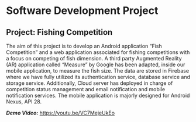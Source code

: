 # Software Development Project

## Project: Fishing Competition

The aim of this project is to develop an Android application “Fish Competition” and a web application associated for fishing competitions with a focus on competing of fish dimension. A third party Augmented Reality (AR) application called “Measure” by Google has been adapted, inside our mobile application, to measure the fish size. The data are stored in Firebase where we have fully utilized its authentication service, database service and storage service.  Additionally, Cloud server has deployed in charge of competition status management and email notification and mobile notification services. The mobile application is majorly designed for Android Nexus, API 28.

***Demo Video:***  https://youtu.be/VC7MejeUkEo
